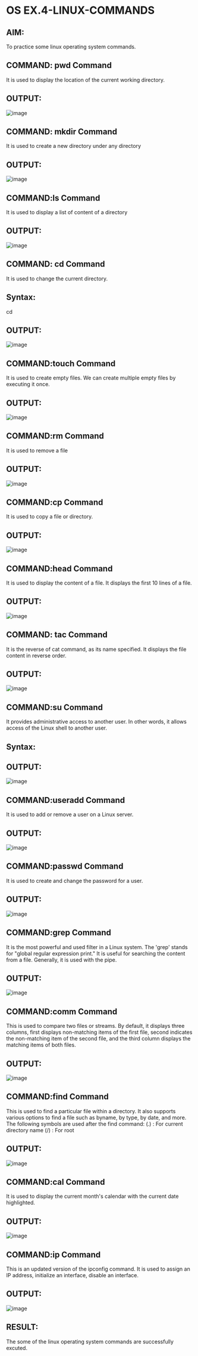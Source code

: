 # OS EX.4-LINUX-COMMANDS

## AIM:
To practice some linux operating system commands.

## COMMAND: pwd Command

 It is used to display the location of the current
working directory.



## OUTPUT:
![image](https://github.com/Kishore2o/EX.4-LINUX-COMMANDS/assets/118679883/2278e3c6-6b94-48a8-a812-ecf9f1e38b6f)


## COMMAND: mkdir Command

  It is used to create a new directory under any
directory


## OUTPUT:
![image](https://github.com/Kishore2o/EX.4-LINUX-COMMANDS/assets/118679883/bdfbb0fd-52da-4e54-a47f-43984d0ed3c7)


## COMMAND:ls Command 

 It is used to display a list of content of a directory

## OUTPUT:

![image](https://github.com/Kishore2o/EX.4-LINUX-COMMANDS/assets/118679883/cd6ed150-b4e0-404e-b50a-63d60c8ce5ae)

## COMMAND: cd Command

  It is used to change the current directory.
## Syntax:

cd <directory name>
## OUTPUT:


![image](https://github.com/Kishore2o/EX.4-LINUX-COMMANDS/assets/118679883/12a58900-9ec4-4c3f-a821-d4ff5d6a237b)

## COMMAND:touch Command

It is used to create empty files. We can create
multiple empty files by executing it once.

## OUTPUT:


![image](https://github.com/Kishore2o/EX.4-LINUX-COMMANDS/assets/118679883/825403aa-23d3-4308-afa1-1aae004edd28)

## COMMAND:rm Command

It is used to remove a file

## OUTPUT:


![image](https://github.com/Kishore2o/EX.4-LINUX-COMMANDS/assets/118679883/e09ac4d4-8f43-423c-8a3f-3ceef6d9ea19)

## COMMAND:cp Command

It  is used to copy a file or directory.

## OUTPUT:


![image](https://github.com/Kishore2o/EX.4-LINUX-COMMANDS/assets/118679883/31f74026-9e08-4245-89e4-96a60f2d82ac)

## COMMAND:head Command

It is used to display the content of a file. It
displays the first 10 lines of a file.

## OUTPUT:


![image](https://github.com/Kishore2o/EX.4-LINUX-COMMANDS/assets/118679883/1233257b-7b47-4b16-9c22-0eb4246b28d4)

## COMMAND: tac Command

It is the reverse of cat command, as its name
specified. It displays the file content in reverse order.

## OUTPUT:


![image](https://github.com/Kishore2o/EX.4-LINUX-COMMANDS/assets/118679883/74b1e1f1-5f5a-4a37-be03-545f6b788b22)

## COMMAND:su Command

It provides administrative access to another user.
In other words, it allows access of the Linux shell to another user.
## Syntax:


## OUTPUT:


![image](https://github.com/Kishore2o/EX.4-LINUX-COMMANDS/assets/118679883/a396b2e5-ab59-49cd-bad1-48a28158ccec)

## COMMAND:useradd Command

It is used to add or remove a user on a
Linux server.

## OUTPUT:


![image](https://github.com/Kishore2o/EX.4-LINUX-COMMANDS/assets/118679883/915d5a3b-64e5-489a-bf16-798dfca6ccab)

## COMMAND:passwd Command 

It is used to create and change the
password for a user.

## OUTPUT:


![image](https://github.com/Kishore2o/EX.4-LINUX-COMMANDS/assets/118679883/59283803-6509-41bb-af65-eb124e874766)

## COMMAND:grep Command

It is the most powerful and used filter in a Linux system. The
'grep' stands for "global regular expression print." It is useful for
searching the content from a file. Generally, it is used with the pipe.

## OUTPUT:


![image](https://github.com/Kishore2o/EX.4-LINUX-COMMANDS/assets/118679883/ac0c42a3-e03b-47f7-83f7-92492d64f923)

## COMMAND:comm Command

This is used to compare two files or streams. By
default, it displays three columns, first displays non-matching items
of the first file, second indicates the non-matching item of the
second file, and the third column displays the matching items of
both files.

## OUTPUT:


![image](https://github.com/Kishore2o/EX.4-LINUX-COMMANDS/assets/118679883/dcd779a3-b425-4678-a54b-7c04dcfe6269)

## COMMAND:find Command 

This is used to find a particular file within a
directory. It also supports various options to find a file such as
byname, by type, by date, and more.
The following symbols are used after the find command:
(.) : For current directory name
(/) : For root

## OUTPUT:


![image](https://github.com/Kishore2o/EX.4-LINUX-COMMANDS/assets/118679883/229cb7fa-7fe8-465c-88f6-b6318d234c51)


## COMMAND:cal Command

It is used to display the current month's calendar
with the current date highlighted.

## OUTPUT:

![image](https://github.com/Kishore2o/EX.4-LINUX-COMMANDS/assets/118679883/a06bcc06-1ceb-47a7-a654-3fe8819f3707)

## COMMAND:ip Command 

This is an updated version of the ipconfig command.
It is used to assign an IP address, initialize an interface, disable an
interface.

## OUTPUT:

![image](https://github.com/Kishore2o/EX.4-LINUX-COMMANDS/assets/118679883/6f801444-f860-492b-81e3-17e4223eb5bf)


## RESULT:

The some of the linux operating system commands are successfully
excuted.
